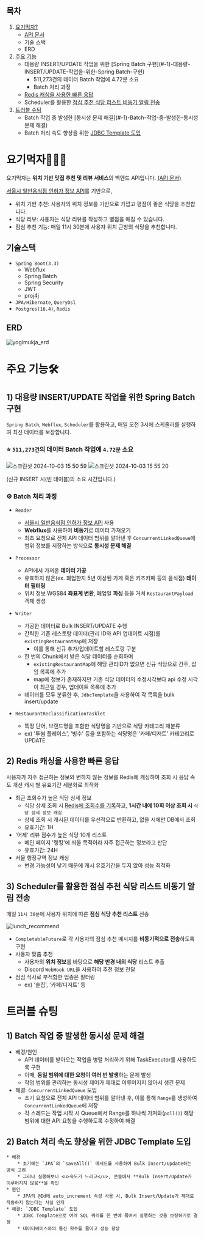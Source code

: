 ## 목차
1. [요기먹자?](#-요기먹자)
   * [API 문서](https://documenter.getpostman.com/view/31325959/2sAXxLCEcn)
   * 기술 스택
   * ERD
2. [주요 기능](#-주요-기능)
   * 대용량 INSERT/UPDATE 작업을 위한 [Spring Batch 구현](#-1\)-대용량-INSERT/UPDATE-작업을-위한-Spring Batch-구현)
     * 511,273건의 데이터 Batch 작업에 4.72분 소요
     * Batch 처리 과정
   * [Redis 캐싱을 사용한 빠른 응답](#-2\)-Redis-캐싱을-사용한-빠른-응답)
   * Scheduler를 활용한 [점심 추천 식당 리스트 비동기 알림 전송](#-3\)-Scheduler를-활용한-점심-추천-식당-리스트-비동기-알림-전송)
3. [트러블 슈팅](#-트러블-슈팅)
   * Batch 작업 중 발생한 [동시성 문제 해결](#-1\)-Batch-작업-중-발생한-동시성 문제 해결)
   * Batch 처리 속도 향상을 위한 [JDBC Template 도입](#-2\)-Batch-처리-속도-향상을-위한-JDBC-Template-도입)


# 요기먹자🍜🍣🥗
요기먹자는 **위치 기반 맛집 추천 및 리뷰 서비스**의 백엔드 API입니다.
[(API 문서)](https://documenter.getpostman.com/view/31325959/2sAXxLCEcn)

[서울시 일반음식점 인허가 정보 API](https://data.seoul.go.kr/dataList/OA-16094/S/1/datasetView.do)를 기반으로,
* 위치 기반 추천: 사용자의 위치 정보를 기반으로 가깝고 평점이 좋은 식당을 추천합니다.
* 식당 리뷰: 사용자는 식당 리뷰를 작성하고 별점을 매길 수 있습니다.
* 점심 추천 기능: 매일 11시 30분에 사용자 위치 근방의 식당을 추천합니다.


## 기술스택
* `Spring Boot(3.3)`
  * Webflux
  * Spring Batch
  * Spring Security
  * JWT
  * proj4j
* `JPA/Hibernate`, `QueryDsl`
* `Postgres(16.4)`, `Redis`

## ERD
![yogimukja_erd](https://github.com/user-attachments/assets/0794f9b5-4cc9-4425-ab8f-08f75cf5890c)

# 주요 기능🛠️
## 1) 대용량 INSERT/UPDATE 작업을 위한 Spring Batch 구현
`Spring Batch`, `Webflux`, `Scheduler`를 활용하고, 매일 오전 3시에 스케줄러를 실행하여 최신 데이터를 보장합니다.

### ⭐️ `511,273건`의 데이터 Batch 작업에 `4.72분` 소요
![스크린샷 2024-10-03 15 50 59](https://github.com/user-attachments/assets/f2bb9837-8175-4541-924a-b8d93fbb5cb0)
![스크린샷 2024-10-03 15 55 20](https://github.com/user-attachments/assets/2c5a48ed-34b6-4055-8ef5-4c716d729038)

(신규 INSERT 시(빈 테이블)의 소요 시간입니다.)

### ⚙️ Batch 처리 과정
   - `Reader`
     - [서울시 일반음식점 인허가 정보 API](https://data.seoul.go.kr/dataList/OA-16094/S/1/datasetView.do) 사용
     - **Webflux**를 사용하여 **비동기**로 데이터 가져오기
     - 최초 요청으로 전체 API 데이터 범위를 알아낸 후 `ConcurrentLinkedQueue`에 범위 정보를 저장하는 방식으로 **동시성 문제 해결**     
     

   - `Processor`
     - API에서 가져온 **데이터 가공**
     - 유효하지 않은(ex. 폐업한지 5년 이상된 가게 혹은 키즈카페 등의 음식점) **데이터 필터링**
     - 위치 정보 WGS84 **좌표계 변환**, 폐업일 **파싱** 등을 거쳐 `RestaurantPayload` 객체 생성 
     

   - `Writer`
     - 가공한 데이터로 Bulk INSERT/UPDATE 수행
     - 간략한 기존 레스토랑 데이터(관리 ID와 API 업데이트 시점)를 `existingRestaurantMap`에 저장
       - 이를 통해 신규 추가/업데이트할 레스토랑 구분
     - 한 번의 Chunk에서 받은 식당 데이터를 순회하며
       - `existingRestaurantMap`에 해당 관리ID가 없으면 신규 식당으로 간주, 삽입 목록에 추가
       - map에 정보가 존재하지만 기존 식당 데이터의 수정시각보다 api 수정 시각이 최근일 경우, 업데이트 목록에 추가
     - 데이터를 모두 분류한 후, `JdbcTemplate`을 사용하여 각 목록을 bulk insert/update
     

   - `RestaurantReclassificationTasklet`
     - 특정 단어, 브랜드명을 포함한 식당명을 기반으로 식당 카테고리 재분류
     - ex) '투썸 플레이스', '빙수' 등을 포함하는 식당명은 '카페/디저트' 카테고리로 UPDATE

## 2) Redis 캐싱을 사용한 빠른 응답
사용자가 자주 접근하는 정보와 변하지 않는 정보를 Redis에 캐싱하여 조회 시 응답 속도 개선 
캐시 별 유효기간 세분화로 최적화 

* 최근 조회수가 높은 식당 상세 정보
  * 식당 상세 조회 시 <u>Redis에 조회수를 기록</u>하고, **1시간 내에 10회 이상 조회 시** `식당 상세 정보 캐싱`
  * 상세 조회 시 캐시된 데이터를 우선적으로 반환하고, 없을 시에만 DB에서 조회 
  * 유효기간: 1H
* '어제' 리뷰 점수가 높은 식당 10개 리스트
  * 메인 페이지 '랭킹'에 띄울 목적이라 자주 접근하는 정보라고 판단 
  * 유효기간: 24H
* 서울 행정구역 정보 캐싱 
  * 변경 가능성이 낮기 때문에 캐시 유효기간을 두지 않아 성능 최적화 

## 3) Scheduler를 활용한 점심 추천 식당 리스트 비동기 알림 전송
매일 `11시 30분`에 사용자 위치에 따른 **점심 식당 추천 리스트** 전송     

![lunch_recommend](https://github.com/user-attachments/assets/50a88573-8758-4374-82f3-90b8e50aa308)


* `CompletableFuture`로 각 사용자의 점심 추천 메시지를 **비동기적으로 전송**하도록 구현 
* 사용자 맞춤 추천
  * 사용자의 **위치 정보**를 바탕으로 **해당 반경 내의 식당** 리스트 추출
  * Discord `WebHook URL`을 사용하여 추천 정보 전달
* 점심 식사로 부적합한 업종은 필터링
  * ex) '술집', '카페/디저트' 등

# 트러블 슈팅
## 1) Batch 작업 중 발생한 **동시성 문제 해결**
   * 배경/원인
     * API 데이터를 받아오는 작업을 병렬 처리하기 위해 TaskExecutor를 사용하도록 구현
     * 이때, **동일 범위에 대한 요청이 여러 번 발생**하는 문제 발생
     * 작업 범위를 관리하는 동시성 제어가 제대로 이루어지지 않아서 생긴 문제
   * 해결: `ConcurrentLinkedQueue` 도입
     * 초기 요청으로 전체 API 데이터 범위를 알아낸 후, 이를 통해 `Range`를 생성하여 `ConcurrentLinkedQueue`에 저장
     * 각 스레드는 작업 시작 시 Queue에서 Range를 하나씩 가져와(`poll()`) 해당 범위에 대한 API 요청을 수행하도록 수정하여 해결

## 2) Batch 처리 속도 향상을 위한 **JDBC Template** 도입

    * 배경
        * 초기에는 `JPA`의 `saveAll()` 메서드를 사용하여 Bulk Insert/Update하는 방식 고려
        * 그러나 실행해보니 <u>속도가 느리고</u>, 콘솔에서 **Bulk Insert/Update가 이루어지지 않음**을 확인
    * 원인
        * JPA의 @Id에 auto_increment 속성 사용 시, Bulk Insert/Update가 제대로 작동하지 않는다는 사실 인지
    * 해결: `JDBC Template` 도입
        * JDBC Template으로 여러 SQL 쿼리를 한 번에 묶어서 실행하는 것을 보장하기로 결정
        * 데이터베이스와의 통신 횟수를 줄이고 성능 향상